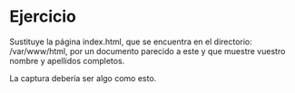 # Ejercicio

Sustituye la página index.html, que se encuentra en el directorio: /var/www/html, por un documento parecido a este y que muestre vuestro nombre y apellidos completos.

La captura debería ser algo como esto.